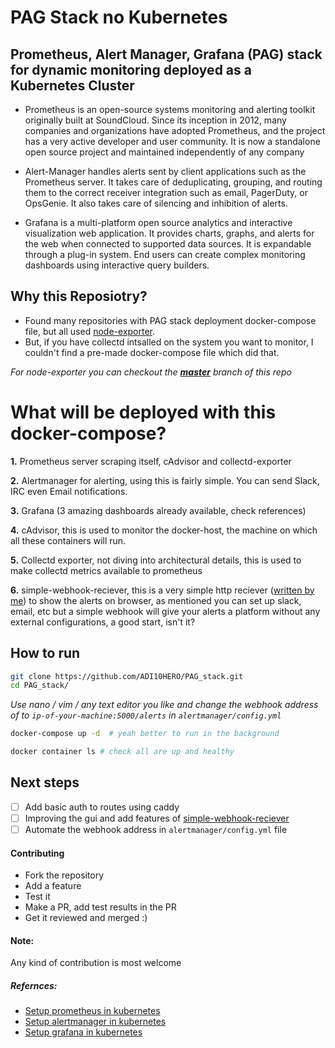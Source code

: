 # PAG Stack no Kubernetes

## Prometheus, Alert Manager, Grafana (PAG) stack for dynamic monitoring deployed as a Kubernetes Cluster

* Prometheus is an open-source systems monitoring and alerting toolkit originally built at SoundCloud. Since its inception in 2012, many companies and organizations have adopted Prometheus, and the project has a very active developer and user community. It is now a standalone open source project and maintained independently of any company

* Alert-Manager handles alerts sent by client applications such as the Prometheus server. It takes care of deduplicating, grouping, and routing them to the correct receiver integration such as email, PagerDuty, or OpsGenie. It also takes care of silencing and inhibition of alerts.

* Grafana is a multi-platform open source analytics and interactive visualization web application. It provides charts, graphs, and alerts for the web when connected to supported data sources. It is expandable through a plug-in system. End users can create complex monitoring dashboards using interactive query builders.

## Why this Reposiotry?

- Found many repositories with PAG stack deployment docker-compose file, but all used [node-exporter](https://github.com/prometheus/node_exporter).
- But, if you have collectd intsalled on the system you want to monitor, I couldn't find a pre-made docker-compose file which did that.

*For node-exporter you can checkout the **[master](https://github.com/ADI10HERO/PAG_stack/tree/master)** branch of this repo*

# What will be deployed with this docker-compose?

**1.** Prometheus server scraping itself, cAdvisor and collectd-exporter

**2.** Alertmanager for alerting, using this is fairly simple. You can send Slack, IRC even Email notifications.

**3.** Grafana (3 amazing dashboards already available, check references)

**4.** cAdvisor, this is used to monitor the docker-host, the machine on which all these containers will run.

**5.** Collectd exporter, not diving into architectural details, this is used to make collectd metrics available to prometheus

**6.** simple-webhook-reciever, this is a very simple http reciever ([written by me](https://hub.docker.com/r/adi10hero/simple-webhook-reciever)) to show the alerts on browser, as mentioned you can set up slack, email, etc but a simple webhook will give your alerts a platform without any external configurations, a good start, isn't it?

## How to run 

```sh
git clone https://github.com/ADI10HERO/PAG_stack.git
cd PAG_stack/
```
*Use nano / vim / any text editor you like and change the webhook address of  to `ip-of-your-machine:5000/alerts` in `alertmanager/config.yml`*

```sh
docker-compose up -d  # yeah better to run in the background

docker container ls # check all are up and healthy
```
 


## Next steps
- [ ] Add basic auth to routes using caddy 
- [ ] Improving the gui and add features of [simple-webhook-reciever](https://github.com/adi10hero/simple-webhook-reciever/)
- [ ] Automate the webhook address in `alertmanager/config.yml` file

#### Contributing
- Fork the repository
- Add a feature
- Test it
- Make a PR, add test results in the PR
- Get it reviewed and merged :)


#### Note:
Any kind of contribution is most welcome

##### Refernces:
- [Setup prometheus in kubernetes](https://devopscube.com/setup-prometheus-monitoring-on-kubernetes/)
- [Setup alertmanager in kubernetes](https://devopscube.com/alert-manager-kubernetes-guide/)
- [Setup grafana in kubernetes]()